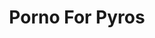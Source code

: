 ---
title: "Porno For Pyros"
summary: "Porno for Pyros was an American alternative rock band formed in Los Angeles, California, in 1992, following the first break-up of Jane's Addiction. The band currently consists of Jane's Addiction members, Perry Farrell and Stephen Perkins , alongside Peter DiStefano and Mike Watt . Founding bass guitarist Martyn LeNoble was a member of the band between 1992 and 1995, and was initially committed to the band's reunion between 2022 and 2023.
The band released two studio albums, Porno for Pyros and Good God's Urge , before going on hiatus in 1998. In 2009, the original line-up reunited for a one-off appearance at frontman Perry Farrell's 50th birthday party. In 2020, the Watt-era line-up of the band reunited for Lolla2020, a free YouTube broadcast event taking place amidst global COVID-19 lockdowns. Following the appearance, members of the group continued to work on new material together, and in 2022, Farrell and Perkins reunited Porno for Pyros for their first large-scale public performances in more than 24 years, leading to a full reunion of the band's original line-up at Welcome to Rockville festival.
The original four-piece recorded new material in 2023, with plans to release a four-track EP in 2024. After a full reunion tour was rescheduled to 2024, LeNoble amicably left the band in November 2023, with the band subsequently announcing that their forthcoming tour would be a farewell tour."
slug: "porno-for-pyros"
image: "porno-for-pyros.jpg"
apple_music_artist_url: "https://music.apple.com/gb/artist/porno-for-pyros/175963"
wikipedia_url: "https://en.wikipedia.org/wiki/Porno_for_Pyros"
---